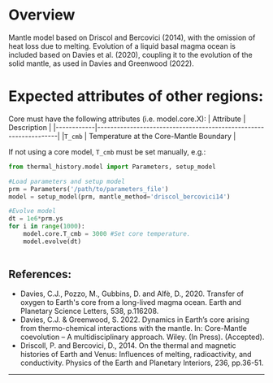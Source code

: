 # Overview

Mantle model based on Driscol and Bercovici (2014), with the omission of heat loss due to melting. Evolution of a liquid basal magma ocean is included based on Davies et al. (2020), coupling it to the evolution of the solid mantle, as used in Davies and Greenwood (2022).

# Expected attributes of other regions:

Core must have the following attributes (i.e. model.core.X):
| Attribute  |            Description                                        |
|------------|------------------------------------------------------------------|
|`T_cmb`     |  Temperature at the Core-Mantle Boundary                         |

If not using a core model, `T_cmb` must be set manually, e.g.:

```python
from thermal_history.model import Parameters, setup_model

#Load parameters and setup model
prm = Parameters('/path/to/parameters_file')
model = setup_model(prm, mantle_method='driscol_bercovici14')

#Evolve model
dt = 1e6*prm.ys
for i in range(1000):
    model.core.T_cmb = 3000 #Set core temperature.
    model.evolve(dt)
    
```

## References:
- Davies, C.J., Pozzo, M., Gubbins, D. and Alfè, D., 2020. Transfer of oxygen to Earth's core from a long-lived magma ocean. Earth and Planetary Science Letters, 538, p.116208.
- Davies, C.J. & Greenwood, S. 2022. Dynamics in Earth’s core arising from thermo-chemical interactions with the mantle. In: Core-Mantle coevolution – A multidisciplinary approach. Wiley. (In Press). (Accepted).
- Driscoll, P. and Bercovici, D., 2014. On the thermal and magnetic histories of Earth and Venus: Influences of melting, radioactivity, and conductivity. Physics of the Earth and Planetary Interiors, 236, pp.36-51.

---
